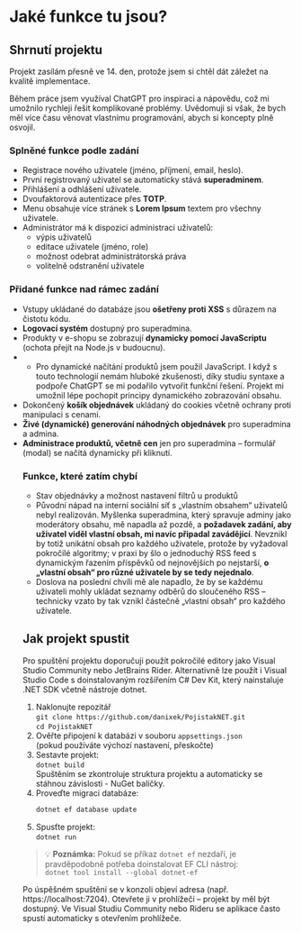 <h1>Jaké funkce tu jsou?</h1>
    <h2>Shrnutí projektu</h2>
    <p>Projekt zasílám přesně ve 14. den, protože jsem si chtěl dát záležet na kvalitě implementace.</p>
    <p>
        Během práce jsem využíval ChatGPT pro inspiraci a nápovědu, což mi umožnilo rychleji řešit komplikované problémy. Uvědomuji si však, že bych měl více času věnovat vlastnímu programování, abych si koncepty plně osvojil.
    </p>
    <h3>Splněné funkce podle zadání</h3>
    <ul>
        <li>Registrace nového uživatele (jméno, příjmení, email, heslo).</li>
        <li>První registrovaný uživatel se automaticky stává <strong>superadminem</strong>.</li>
        <li>Přihlášení a odhlášení uživatele.</li>
        <li>Dvoufaktorová autentizace přes <strong>TOTP</strong>.</li>
        <li>Menu obsahuje více stránek s <strong>Lorem Ipsum</strong> textem pro všechny uživatele.</li>
        <li>
            Administrátor má k dispozici administraci uživatelů:
            <ul>
                <li>výpis uživatelů</li>
                <li>editace uživatele (jméno, role)</li>
                <li>možnost odebrat administrátorská práva</li>
                <li>volitelně odstranění uživatele</li>
            </ul>
        </li>
    </ul>
    <h3>Přidané funkce nad rámec zadání</h3>
    <ul>
        <li>Vstupy ukládané do databáze jsou <strong>ošetřeny proti XSS</strong> s důrazem na čistotu kódu.</li>
        <li><strong>Logovací systém</strong> dostupný pro superadmina.</li>
        <li>Produkty v e-shopu se zobrazují <strong>dynamicky pomocí JavaScriptu</strong> (ochota přejít na Node.js v budoucnu).</li>
        <li><ul>
                <li>Pro dynamické načítání produktů jsem použil JavaScript. I když s touto technologií nemám hluboké zkušenosti, díky studiu syntaxe a podpoře ChatGPT se mi podařilo vytvořit funkční řešení. Projekt mi umožnil lépe pochopit principy dynamického zobrazování obsahu.</li>
            </ul>
        </li>
        <li>Dokončený <strong>košík objednávek</strong> ukládaný do cookies včetně ochrany proti manipulaci s cenami.</li>
        <li><strong>Živé (dynamické) generování náhodných objednávek</strong> pro superadmina a admina.</li>
        <li><strong>Administrace produktů, včetně cen</strong> jen pro superadmina  – formulář (modal) se načítá dynamicky při kliknutí.</li>
    <h3>Funkce, které zatím chybí</h3>
    <ul>
        <li>Stav objednávky a možnost nastavení filtrů u produktů</li>
        <li>Původní nápad na interní sociální síť s „vlastním obsahem“ uživatelů nebyl realizován. Myšlenka superadmina, který spravuje adminy jako moderátory obsahu, mě napadla až pozdě, a <strong>požadavek zadání, aby uživatel viděl vlastní obsah, mi navíc připadal zavádějící</strong>. Nevznikl by totiž unikátní obsah pro každého uživatele, protože by vyžadoval pokročilé algoritmy; v praxi by šlo o jednoduchý RSS feed s dynamickým řazením příspěvků od nejnovějších po nejstarší, <strong>o „vlastní obsah“ pro různé uživatele by se tedy nejednalo</strong>.</li>
        <li>Doslova na poslední chvíli mě ale napadlo, že by se každému uživateli mohly ukládat seznamy odběrů do sloučeného RSS – technicky vzato by tak vznikl částečně „vlastní obsah“ pro každého uživatele.</li>
    </ul>
    <h2>Jak projekt spustit</h2>

Pro spuštění projektu doporučuji použít pokročilé editory jako Visual Studio Community nebo JetBrains Rider.
Alternativně lze použít i Visual Studio Code s doinstalovaným rozšířením C# Dev Kit, který nainstaluje .NET SDK včetně nástroje dotnet.

1. Naklonujte repozitář  
   `git clone https://github.com/danixek/PojistakNET.git`  
   `cd PojistakNET`
2. Ověřte připojení k databázi v souboru `appsettings.json`  
   (pokud používáte výchozí nastavení, přeskočte)
3. Sestavte projekt:  
   `dotnet build`  
   Spuštěním se zkontroluje struktura projektu a automaticky se stáhnou závislosti - NuGet balíčky.
4. Proveďte migraci databáze:
   ```bash příkazy  
   dotnet ef database update
5. Spusťte projekt:  
   `dotnet run`
   
> 💡 **Poznámka:** Pokud se příkaz `dotnet ef` nezdaří, je pravděpodobně potřeba doinstalovat EF CLI nástroj:  
`dotnet tool install --global dotnet-ef`

Po úspěšném spuštění se v konzoli objeví adresa (např. https://localhost:7204).
Otevřete ji v prohlížeči – projekt by měl být dostupný.
Ve Visual Studiu Community nebo Rideru se aplikace často spustí automaticky s otevřením prohlížeče.
